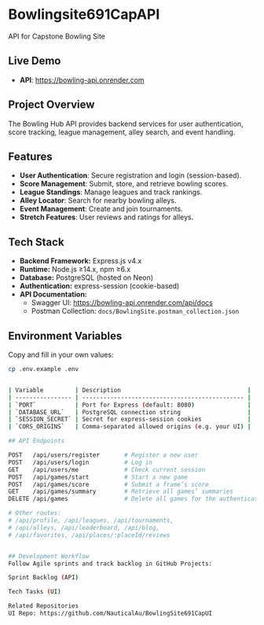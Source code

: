 # Bowlingsite691CapAPI
API for Capstone Bowling Site

## Live Demo
- **API**: https://bowling-api.onrender.com

## Project Overview
The Bowling Hub API provides backend services for user authentication, score tracking, league management, alley search, and event handling.

## Features
- **User Authentication**: Secure registration and login (session-based).  
- **Score Management**: Submit, store, and retrieve bowling scores.  
- **League Standings**: Manage leagues and track rankings.  
- **Alley Locator**: Search for nearby bowling alleys.  
- **Event Management**: Create and join tournaments.  
- **Stretch Features**: User reviews and ratings for alleys.

## Tech Stack
- **Backend Framework:** Express.js v4.x  
- **Runtime:** Node.js ≥14.x, npm ≥6.x  
- **Database:** PostgreSQL (hosted on Neon)  
- **Authentication:** express-session (cookie-based)  
- **API Documentation:**  
  - Swagger UI: https://bowling-api.onrender.com/api/docs  
  - Postman Collection: `docs/BowlingSite.postman_collection.json`

## Environment Variables

Copy and fill in your own values:

```bash
cp .env.example .env


| Variable         | Description                                    |
| ---------------- | ---------------------------------------------- |
| `PORT`           | Port for Express (default: 8080)               |
| `DATABASE_URL`   | PostgreSQL connection string                   |
| `SESSION_SECRET` | Secret for express-session cookies             |
| `CORS_ORIGINS`   | Comma-separated allowed origins (e.g. your UI) |

## API Endpoints

POST   /api/users/register       # Register a new user
POST   /api/users/login          # Log in
GET    /api/users/me             # Check current session
POST   /api/games/start          # Start a new game
POST   /api/games/score          # Submit a frame’s score
GET    /api/games/summary        # Retrieve all games’ summaries
DELETE /api/games                # Delete all games for the authenticated user

# Other routes:
# /api/profile, /api/leagues, /api/tournaments,
# /api/alleys, /api/leaderboard, /api/blog,
# /api/favorites, /api/places/:placeId/reviews


## Development Workflow
Follow Agile sprints and track backlog in GitHub Projects:

Sprint Backlog (API)

Tech Tasks (UI)

Related Repositories
UI Repo: https://github.com/NauticalAu/BowlingSite691CapUI